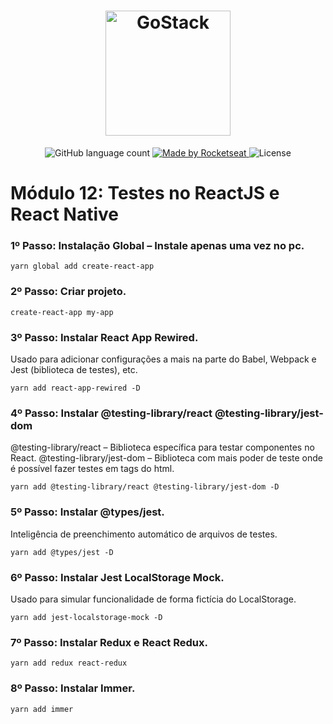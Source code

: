 <h1 align="center">
    <img alt="GoStack" src="https://rocketseat-cdn.s3-sa-east-1.amazonaws.com/bootcamp-header.png" width="200px" />
</h1>

<p align="center">
  <img alt="GitHub language count" src="https://img.shields.io/github/languages/count/josuegimenes/rocketseat-bootcamp-gostack-testes-reactjs-e-react-native-module12?color=%2304D361">

  <a href="https://rocketseat.com.br">
    <img alt="Made by Rocketseat" src="https://img.shields.io/badge/made%20by-Rocketseat-%2304D361">
  </a>

  <img alt="License" src="https://img.shields.io/badge/license-MIT-%2304D361">
</p>

# Módulo 12: Testes no ReactJS e React Native

### 1º Passo: Instalação Global – Instale apenas uma vez no pc.

```
yarn global add create-react-app
```

### 2º Passo: Criar projeto.

```
create-react-app my-app
```

### 3º Passo: Instalar React App Rewired.

Usado para adicionar configurações a mais na parte do Babel, Webpack e Jest (biblioteca de testes), etc.

```
yarn add react-app-rewired -D
```

### 4º Passo: Instalar @testing-library/react @testing-library/jest-dom

@testing-library/react – Biblioteca específica para testar componentes no React.
@testing-library/jest-dom – Biblioteca com mais poder de teste onde é possível fazer testes em tags do html.

```
yarn add @testing-library/react @testing-library/jest-dom -D
```

### 5º Passo: Instalar @types/jest.

Inteligência de preenchimento automático de arquivos de testes.

```
yarn add @types/jest -D
```

### 6º Passo: Instalar Jest LocalStorage Mock.

Usado para simular funcionalidade de forma fictícia do LocalStorage.

```
yarn add jest-localstorage-mock -D
```

### 7º Passo: Instalar Redux e React Redux.

```
yarn add redux react-redux
```

### 8º Passo: Instalar Immer.

```
yarn add immer
```